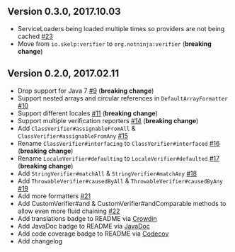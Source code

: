 ## Version 0.3.0, 2017.10.03

* ServiceLoaders being loaded multiple times so providers are not being cached [#23](https://github.com/NotNinja/verifier/issues/23)
* Move from `io.skelp:verifier` to `org.notninja:verifier` (**breaking change**)

## Version 0.2.0, 2017.02.11

* Drop support for Java 7 [#9](https://github.com/NotNinja/verifier/issues/9) (**breaking change**)
* Support nested arrays and circular references in `DefaultArrayFormatter` [#10](https://github.com/NotNinja/verifier/issues/10)
* Support different locales [#11](https://github.com/NotNinja/verifier/issues/11) (**breaking change**)
* Support multiple verification reporters [#14](https://github.com/NotNinja/verifier/issues/14) (**breaking change**)
* Add `ClassVerifier#assignableFromAll` & `ClassVerifier#assignableFromAny` [#15](https://github.com/NotNinja/verifier/issues/15)
* Rename `ClassVerifier#interfacing` to `ClassVerifier#interfaced` [#16](https://github.com/NotNinja/verifier/issues/16) (**breaking change**)
* Rename `LocaleVerifier#defaulting` to `LocaleVerifier#defaulted` [#17](https://github.com/NotNinja/verifier/issues/17) (**breaking change**)
* Add `StringVerifier#matchAll` & `StringVerifier#matchAny` [#18](https://github.com/NotNinja/verifier/issues/18)
* Add `ThrowableVerifier#causedByAll` & `ThrowableVerifier#causedByAny` [#19](https://github.com/NotNinja/verifier/issues/19)
* Add more formatters [#21](https://github.com/NotNinja/verifier/issues/21)
* Add CustomVerifier#and & CustomVerifier#andComparable methods to allow even more fluid chaining [#22](https://github.com/NotNinja/verifier/issues/22)
* Add translations badge to README via [Crowdin](https://crowdin.com)
* Add JavaDoc badge to README via [JavaDoc](https://www.javadoc.io)
* Add code coverage badge to README via [Codecov](https://codecov.io)
* Add changelog
